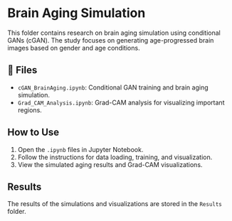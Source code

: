 # Brain Aging Simulation

This folder contains research on brain aging simulation using conditional GANs (cGAN). The study focuses on generating age-progressed brain images based on gender and age conditions.

## 📂 Files
- `cGAN_BrainAging.ipynb`: Conditional GAN training and brain aging simulation.
- `Grad_CAM_Analysis.ipynb`: Grad-CAM analysis for visualizing important regions.

## How to Use
1. Open the `.ipynb` files in Jupyter Notebook.
2. Follow the instructions for data loading, training, and visualization.
3. View the simulated aging results and Grad-CAM visualizations.

## Results
The results of the simulations and visualizations are stored in the `Results` folder.

